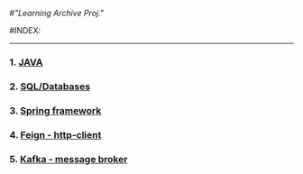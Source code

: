 #*"Learning Archive Proj."*

#INDEX:

-----

### 1. [JAVA](root/JAVA/basics.md)
### 2. [SQL/Databases](root/SQL/basics.md)
### 3. [Spring framework](root/spring/basics.md)
### 4. [Feign - http-client](root/feign-client/basics.md)
### 5. [Kafka - message broker](root/kafka/basics.md)